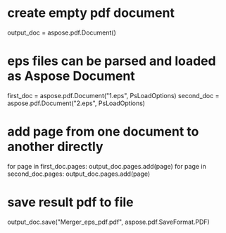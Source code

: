 
# create empty pdf document
output_doc = aspose.pdf.Document()

# eps files can be parsed and loaded as Aspose Document
first_doc = aspose.pdf.Document("1.eps", PsLoadOptions)
second_doc = aspose.pdf.Document("2.eps", PsLoadOptions)

# add page from one document to another directly
for page in first_doc.pages:
	output_doc.pages.add(page)
for page in second_doc.pages:
	output_doc.pages.add(page)

# save result pdf to file
output_doc.save("Merger_eps_pdf.pdf", aspose.pdf.SaveFormat.PDF)
